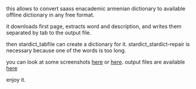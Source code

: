 this allows to convert saass enacademic armenian dictionary to available offline dictionary in any free format.

it downloads first page, extracts word and description, and writes them separated by tab to the output file.

then stardict_tabfile can create a dictionary for it.
stardict_stardict-repair is necessary because one of the words is too long.

you can look at some screenshots [here](https://spyurk.am/posts/1517249) or [here](http://norayr.arnet.am/weblog/2015/06/24/14033/).
output files are available [here](http://dictionaries.arnet.am/armenian-enacademic.zip)

enjoy it.
